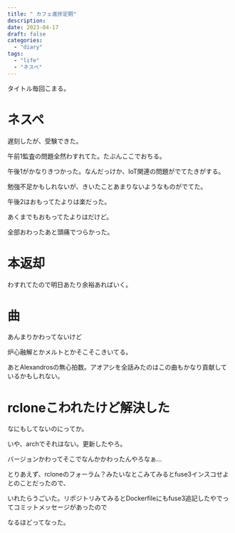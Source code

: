```yaml
---
title: " カフェ進捗定期"
description:
date: 2023-04-17
draft: false
categories:
  - "diary"
tags:
  - "life"
  - "ネスペ"
---
```


タイトル毎回こまる。

# ネスペ

遅刻したが、受験できた。

午前1監査の問題全然わすれてた。たぶんここでおちる。

午後1がかなりきつかった。なんだっけか、IoT関連の問題がでてたきがする。

勉強不足かもしれないが、きいたことあまりないようなものがでてた。

午後2はおもってたよりは楽だった。

あくまでもおもってたよりはだけど。

全部おわったあと頭痛でつらかった。

# 本返却

わすれてたので明日あたり余裕あればいく。

# 曲

あんまりかわってないけど

炉心融解とかメルトとかそこそこきいてる。

あとAlexandrosの無心拍数。アオアシを全話みたのはこの曲もかなり貢献しているかもしれない。


# rcloneこわれたけど解決した

なにもしてないのにってか。

いや、archでそれはない。更新したやろ。

バージョンかわってそこでなんかかわったんやろなぁ...

とりあえず、rcloneのフォーラム？みたいなとこみてみるとfuse3インスコせよとのことだったので、

いれたらうごいた。リポジトリみてみるとDockerfileにもfuse3追記したやでってコミットメッセージがあったので

なるほどってなった。
